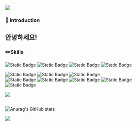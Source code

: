 
<img src="https://capsule-render.vercel.app/api?type=waving&color=D6E4EA&height=150&section=header" />

### 👋 Introduction
## 안녕하세요! 

### ✏️Skills

![Static Badge](https://img.shields.io/badge/React-%2361DAFB?logo=react&logoColor=white)
![Static Badge](https://img.shields.io/badge/HTML-%23E34F26?logo=html5&logoColor=white)
![Static Badge](https://img.shields.io/badge/CSS-%231572B6?logo=css3&logoColor=white)
![Static Badge](https://img.shields.io/badge/JavaScript-F7DF1E?logo=JavaScript&logoColor=white)

![Static Badge](https://img.shields.io/badge/Python3-3776AB?logo=Python&logoColor=%23FFFFFF) ![Static Badge](https://img.shields.io/badge/Flask-000000?logo=Flask&logoColor=%23FFFFFF)
![Static Badge](https://img.shields.io/badge/MySQL-%234479A1?logo=mysql&logoColor=white)
<br/>
![Static Badge](https://img.shields.io/badge/AmazonAWS-232F3E?style=flat-square&logo=amazonaws&logoColor=white)
![Static Badge](https://img.shields.io/badge/Docker-%232496ED?style=flat&logo=docker&logoColor=white)
![Static Badge](https://img.shields.io/badge/Kubernetes-%23326CE5?style=flat&logo=kubernetes&logoColor=white)
![Static Badge](https://img.shields.io/badge/Terraform-%23844FBA?style=flat&logo=terraform&logoColor=white)
<br/>
![Static Badge](https://img.shields.io/badge/GitHub%20Actions-2088FF?logo=Github%20Actions&logoColor=FFFFFF)

<img src="https://github-readme-stats.vercel.app/api/top-langs/?username=Kwak-Minju&layout=compact"><br><br>

![Anurag's GitHub stats](https://github-readme-stats.vercel.app/api?username=Kwak-Minju&show_icons=true&theme=shadow_blue)

<img src="https://capsule-render.vercel.app/api?type=waving&color=D6E4EA&height=150&section=footer" />







<!--
**Kwak-Minju/Kwak-Minju** is a ✨ _special_ ✨ repository because its `README.md` (this file) appears on your GitHub profile.

Here are some ideas to get you started:

- 🔭 I’m currently working on ...
- 🌱 I’m currently learning ...
- 👯 I’m looking to collaborate on ...
- 🤔 I’m looking for help with ...
- 💬 Ask me about ...
- 📫 How to reach me: ...
- 😄 Pronouns: ...
- ⚡ Fun fact: ...
-->

